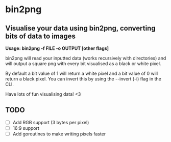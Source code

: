 # bin2png
<h2>Visualise your data using bin2png, converting bits of data to images</h2>

**Usage: bin2png -f FILE -o OUTPUT [other flags]**

bin2png will read your inputted data (works recursively with directories) and will output a square png with every bit visualised as a black or white pixel.

By default a bit value of 1 will return a white pixel and a bit value of 0 will return a black pixel. You can invert this by using the --invert (-i) flag in the CLI.

Have lots of fun visualising data! <3

<h2>TODO</h2>

- [ ] Add RGB support (3 bytes per pixel)
- [ ] 16:9 support
- [ ] Add goroutines to make writing pixels faster

